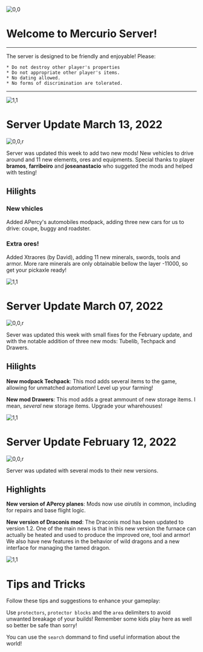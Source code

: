 ![0,0](item:///default:furnace)

# **Welcome to Mercurio Server!**
-------------------------------

The server is designed to be friendly and enjoyable! Please:

```
* Do not destroy other player's properties
* Do not appropriate other player's items.
* No dating allowed.
* No forms of discrimination are tolerated.
```

-------------------------------

![1,1](halo)


# **Server Update March 13, 2022**

![0,0,r](item:///default:pick_diamond)

Server was updated this week to add two new mods! New vehicles to drive around
and 11 new elements, ores and equipments. Special thanks to player **bramos**,
**farribeiro** and **joseanastacio** who suggeted the mods and helped with testing!

## Hilights

### New vhicles
Added APercy's automobiles modpack, adding three new cars for us
to drive: coupe, buggy and roadster.

### Extra ores!
Added Xtraores (by David), adding 11 new minerals, swords, tools
and armor. More rare minerals are only obtainable bellow the layer -11000, so get
your pickaxle ready!

![1,1](halo.png)


# **Server Update March 07, 2022**

![0,0,r](item:///default:pick_diamond)

Sever was updated this week with small fixes for the February update, and with
the notable addition of three new mods: Tubelib, Techpack and Drawers.

## Hilights

**New modpack Techpack**: This mod adds several items to the game, allowing for
unmatched automation! Level up your farming!

**New mod Drawers**: This mod adds a great ammount of new storage items. I mean,
*several* new storage items. Upgrade your wharehouses!

![1,1](halo.png)



# **Server Update February 12, 2022**

![0,0,r](item:///default:pick_diamond)

Server was updated with several mods to their new versions.

## Highlights

**New version of APercy planes**: Mods now use *airutils* in common, including
for repairs and base flight logic.

**New version of Draconis mod**: The Draconis mod has been updated to version 1.2.
One of the main news is that in this new version the furnace can actually be
heated and used to produce the improved ore, tool and armor! We also have new
features in the behavior of wild dragons and a new interface for managing the
tamed dragon.

![1,1](halo.png)


# **Tips and Tricks**

Follow these tips and suggestions to enhance your gameplay:

Use `protectors`, `protector blocks` and the `area` delimiters to avoid unwanted
breakage of your builds! Remember some kids play here as well so better be safe
than sorry!

You can use the `search` dommand to find useful information about the world!
